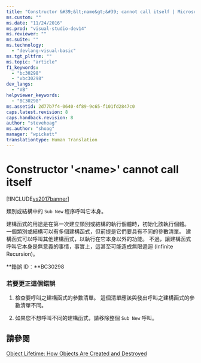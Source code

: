 ```yaml
---
title: "Constructor &#39;&lt;name&gt;&#39; cannot call itself | Microsoft Docs"
ms.custom: ""
ms.date: "11/24/2016"
ms.prod: "visual-studio-dev14"
ms.reviewer: ""
ms.suite: ""
ms.technology: 
  - "devlang-visual-basic"
ms.tgt_pltfrm: ""
ms.topic: "article"
f1_keywords: 
  - "bc30298"
  - "vbc30298"
dev_langs: 
  - "VB"
helpviewer_keywords: 
  - "BC30298"
ms.assetid: 2d77b7f4-0640-4f89-9c65-f101fd2847c0
caps.latest.revision: 8
caps.handback.revision: 8
author: "stevehoag"
ms.author: "shoag"
manager: "wpickett"
translationtype: Human Translation
---
```

# Constructor &#39;&lt;name&gt;&#39; cannot call itself
[!INCLUDE[vs2017banner](../../../csharp/includes/vs2017banner.md)]

類別或結構中的 `Sub New` 程序呼叫它本身。  
  
 建構函式的用途是在第一次建立類別或結構的執行個體時，初始化該執行個體。  一個類別或結構可以有多個建構函式，但前提是它們要具有不同的參數清單。  建構函式可以呼叫其他建構函式，以執行在它本身以外的功能。  不過，讓建構函式呼叫它本身是無意義的事情，事實上，這甚至可能造成無限遞迴 \(Infinite Recursion\)。  
  
 **錯誤 ID︰**BC30298  
  
### 若要更正這個錯誤  
  
1.  檢查要呼叫之建構函式的參數清單。  這個清單應該與發出呼叫之建構函式的參數清單不同。  
  
2.  如果您不想呼叫不同的建構函式，請移除整個 `Sub New` 呼叫。  
  
## 請參閱  
 [Object Lifetime: How Objects Are Created and Destroyed](../../../visual-basic/programming-guide/language-features/objects-and-classes/object-lifetime-how-objects-are-created-and-destroyed.md)
